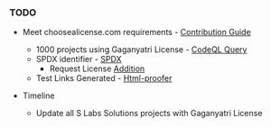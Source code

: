 ### TODO

* Meet choosealicense.com requirements - [Contribution Guide](https://github.com/github/choosealicense.com/blob/gh-pages/CONTRIBUTING.md#adding-a-license)
    * 1000 projects using Gaganyatri License - [CodeQL Query](https://github.com/search?q=gaganyatri+filename%3ALICENSE&type=Code)
    * SPDX identifier - [SPDX](https://spdx.dev/)
        * Request License [Addition](https://spdx.org/spdx-license-list/request-new-license) 
    * Test Links Generated - [Html-proofer](https://github.com/gjtorikian/html-proofer) 

* Timeline
    * Update all S Labs Solutions projects with Gaganyatri License    